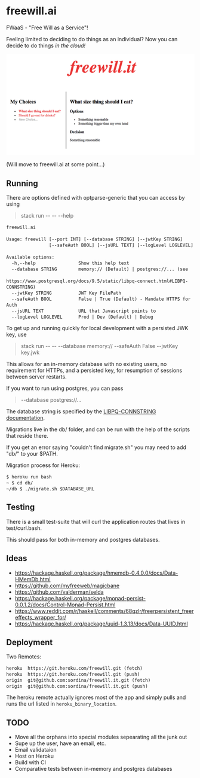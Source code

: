 
# freewill.ai

FWaaS - "Free Will as a Service"!

Feeling limited to deciding to do things as an individual? Now you can decide to do things _in the cloud!_

![](https://github.com/sordina/freewill.it/blob/master/frontend/images/freewill.png?raw=true)

(Will move to freewill.ai at some point...)

## Running

There are options defined with optparse-generic that you can access by using

> stack run -- -- --help

    freewill.ai

    Usage: freewill [--port INT] [--database STRING] [--jwtKey STRING]
                    [--safeAuth BOOL] [--jsURL TEXT] [--logLevel LOGLEVEL]

    Available options:
      -h,--help                Show this help text
      --database STRING        memory:// (Default) | postgres://... (see
                               https://www.postgresql.org/docs/9.5/static/libpq-connect.html#LIBPQ-CONNSTRING)
      --jwtKey STRING          JWT Key FilePath
      --safeAuth BOOL          False | True (Default) - Mandate HTTPS for Auth
      --jsURL TEXT             URL that Javascript points to
      --logLevel LOGLEVEL      Prod | Dev (Default) | Debug


To get up and running quickly for local development with a persisted JWK key, use

> stack run -- -- --database memory:// --safeAuth False --jwtKey key.jwk

This allows for an in-memory database with no existing users, no requirement for HTTPs,
and a persisted key, for resumption of sessions between server restarts.


If you want to run using postgres, you can pass

> --database postgres://...

The database string is specified by the
[LIBPQ-CONNSTRING documentation](https://www.postgresql.org/docs/9.5/static/libpq-connect.html#LIBPQ-CONNSTRING).

Migrations live in the db/ folder, and can be run with the help of the scripts that reside there.

If you get an error saying "couldn't find migrate.sh" you may need to add "db/" to your $PATH.

Migration process for Heroku:

    $ heroku run bash
    ~ $ cd db/
    ~/db $ ./migrate.sh $DATABASE_URL


## Testing

There is a small test-suite that will curl the application routes that lives in test/curl.bash.

This should pass for both in-memory and postgres databases.


## Ideas

* <https://hackage.haskell.org/package/hmemdb-0.4.0.0/docs/Data-HMemDb.html>
* <https://github.com/myfreeweb/magicbane>
* <https://github.com/valderman/selda>
* <https://hackage.haskell.org/package/monad-persist-0.0.1.2/docs/Control-Monad-Persist.html>
* <https://www.reddit.com/r/haskell/comments/68qzlr/freerpersistent_freereffects_wrapper_for/>
* <https://hackage.haskell.org/package/uuid-1.3.13/docs/Data-UUID.html>


## Deployment

Two Remotes:

    heroku	https://git.heroku.com/freewill.git (fetch)
    heroku	https://git.heroku.com/freewill.git (push)
    origin	git@github.com:sordina/freewill.it.git (fetch)
    origin	git@github.com:sordina/freewill.it.git (push)

The heroku remote actually ignores most of the app and simply pulls and runs
the url listed in `heroku_binary_location`.


## TODO

* Move all the orphans into special modules sepearating all the junk out
* Supe up the user, have an email, etc.
* Email validataion
* Host on Heroku
* Build with CI
* Comparative tests between in-memory and postgres databases
